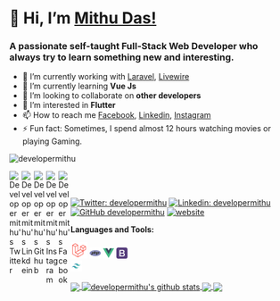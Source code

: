 # 👋 Hi, I’m [Mithu Das!](http://mithu.epizy.com)
### A passionate self-taught Full-Stack Web Developer who always try to learn something new and interesting.

- 🔭 I’m currently working with [Laravel](https://laravel.com/), [Livewire](https://laravel-livewire.com
)
- 🌱 I’m currently learning <strong>Vue Js</strong>
- 💞️ I’m looking to collaborate on <strong>other developers</strong>
- 👀 I’m interested in <strong>Flutter</strong>
- 📫 How to reach me <a href="https://www.facebook.com/developermithu">Facebook</a>, <a href="https://www.linkedin.com/in/developermithu">Linkedin</a>, <a href="https://www.instagram.com/developermithu">Instagram</a>
- ⚡ Fun fact: Sometimes, I spend almost 12 hours watching movies or playing Gaming.

<p align="left"> <img src="https://komarev.com/ghpvc/?username=developermithu&label=Views&color=blue&style=plastic" alt="developermithu" /> </p>

<a href="https://twitter.com/developermithu">
  <img align="left" alt="Developermithu's Twitter" width="22px" src="https://cdn.jsdelivr.net/npm/simple-icons@v3/icons/twitter.svg" />
</a>
<a href="https://linkedin.com/in/developermithu">
  <img align="left" alt="Developermithu's Linkdein" width="22px" src="https://cdn.jsdelivr.net/npm/simple-icons@v3/icons/linkedin.svg" />
</a>
<a href="https://github.com/developermithu">
  <img align="left" alt="Developermithu's Github" width="22px" src="https://cdn.jsdelivr.net/npm/simple-icons@v3/icons/github.svg" />
</a>
<a href="https://instagram.com/developermithu/">
  <img align="left" alt="Developermithu's Instagram" width="22px" src="https://cdn.jsdelivr.net/npm/simple-icons@v3/icons/instagram.svg" />
</a>
<a href="https://www.facebook.com/developermithu/">
  <img align="left" alt="Developermithu's Facebook" width="22px" src="https://cdn.jsdelivr.net/npm/simple-icons@v3/icons/facebook.svg" />
</a>

<br/>
<br/>


[![Twitter: developermithu](https://img.shields.io/twitter/follow/developermithu?style=social)](https://twitter.com/developermithu)
[![Linkedin: developermithu](https://img.shields.io/badge/-developermithu-blue?style=flat-square&logo=Linkedin&logoColor=white&link=https://www.linkedin.com/in/developermithu/)](https://www.linkedin.com/in/developermithu/)
[![GitHub developermithu](https://img.shields.io/github/followers/developermithu?label=follow&style=social)](https://github.com/developermithu)
[![website](https://img.shields.io/badge/PortfolioWebsite-mithu.epizy.com-2648ff?style=flat-square&logo=google-chrome)](http://mithu.epizy.com/)


**Languages and Tools:**  

<code><img height="30" src="https://raw.githubusercontent.com/github/explore/80688e429a7d4ef2fca1e82350fe8e3517d3494d/topics/laravel/laravel.png"></code>
<code><img height="20" src="https://raw.githubusercontent.com/github/explore/80688e429a7d4ef2fca1e82350fe8e3517d3494d/topics/php/php.png"></code>
<code><img height="20" src="https://raw.githubusercontent.com/github/explore/80688e429a7d4ef2fca1e82350fe8e3517d3494d/topics/vue/vue.png"></code>
<code><img height="20" src="https://raw.githubusercontent.com/github/explore/80688e429a7d4ef2fca1e82350fe8e3517d3494d/topics/bootstrap/bootstrap.png"></code>    
<code><img height="20" src="https://raw.githubusercontent.com/github/explore/80688e429a7d4ef2fca1e82350fe8e3517d3494d/topics/tailwind/tailwind.png"></code>  

<a href="https://github.com/developermithu">
  <img align="center" src="https://github-readme-stats.vercel.app/api/top-langs/?username=developermithu&theme=light&hide_langs_below=1" />
</a>
<a href="https://github.com/developermithu">
 <img align="center" src="https://github-readme-stats.vercel.app/api?username=developermithu&show_icons=true&theme=light&line_height=27" alt="developermithu's github stats"/>
</a>
<a href="https://github.com/developermithu/
livewire-ecommerce-project">
  <img align="center" src="https://github-readme-stats.vercel.app/api/pin/?username=developermithu&repo=
livewire-ecommerce-project&theme=light" />
</a>
<a href="https://github.com/developermithu/
laravel-api-movie-app">
 <img align="center" src="https://github-readme-stats.vercel.app/api/pin/?username=developermithu&repo=
laravel-api-movie-app&theme=light" />
</a>

<!---
developermithu/developermithu is a ✨ special ✨ repository because its `README.md` (this file) appears on your GitHub profile.
You can click the Preview link to take a look at your changes.
--->

